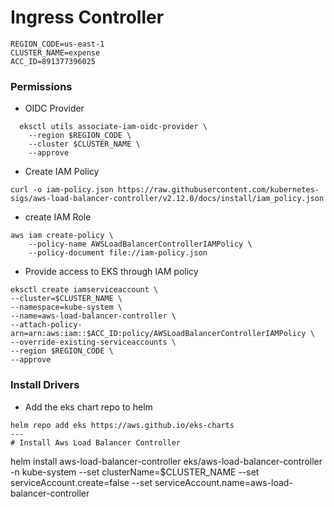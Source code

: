 # Ingress Controller
    REGION_CODE=us-east-1
    CLUSTER_NAME=expense
    ACC_ID=891377396025
### Permissions
* OIDC Provider
```
  eksctl utils associate-iam-oidc-provider \
    --region $REGION_CODE \
    --cluster $CLUSTER_NAME \
    --approve
```
* Create IAM Policy
```
curl -o iam-policy.json https://raw.githubusercontent.com/kubernetes-sigs/aws-load-balancer-controller/v2.12.0/docs/install/iam_policy.json
```
* create IAM Role
```
aws iam create-policy \
    --policy-name AWSLoadBalancerControllerIAMPolicy \
    --policy-document file://iam-policy.json
```
* Provide access to EKS through IAM policy
```
eksctl create iamserviceaccount \
--cluster=$CLUSTER_NAME \
--namespace=kube-system \
--name=aws-load-balancer-controller \
--attach-policy-arn=arn:aws:iam::$ACC_ID:policy/AWSLoadBalancerControllerIAMPolicy \
--override-existing-serviceaccounts \
--region $REGION_CODE \
--approve
```
### Install Drivers

* Add the eks chart repo to helm
```
helm repo add eks https://aws.github.io/eks-charts
---
# Install Aws Load Balancer Controller
```
helm install aws-load-balancer-controller eks/aws-load-balancer-controller -n kube-system --set clusterName=$CLUSTER_NAME --set serviceAccount.create=false --set serviceAccount.name=aws-load-balancer-controller
```